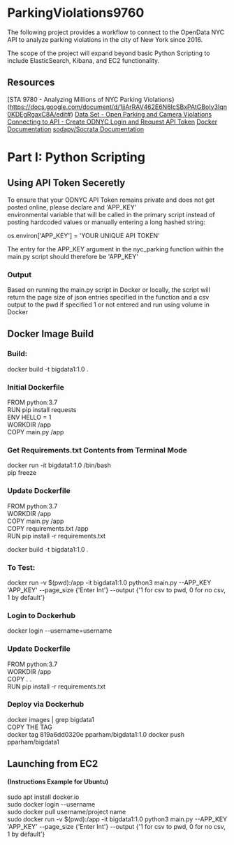 # ParkingViolations9760

The following project provides a workflow to connect to the OpenData NYC API to analyze parking violations in the city of
New York since 2016. 

The scope of the project will expand beyond basic Python Scripting to include ElasticSearch, Kibana, and EC2 functionality.

## Resources
[STA 9780 - Analyzing Millions of NYC Parking Violations}(https://docs.google.com/document/d/1jjArRAV462E6N6IcSBxPAtGBoIy3Iqn0KDEgRgaxC8A/edit#)
[Data Set - Open Parking and Camera Violations](https://dev.socrata.com/foundry/data.cityofnewyork.us/nc67-uf89)
[Connecting to API - Create ODNYC Login and Request API Token](https://data.cityofnewyork.us/login)
[Docker Documentation](https://docs.docker.com/)
[sodapy/Socrata Documentation](https://dev.socrata.com/)

# Part I: Python Scripting

## Using API Token Seceretly
To ensure that your ODNYC API Token remains private and does not get posted online, please declare and 'APP_KEY'  
environmental variable that will be called in the primary script instead of posting hardcoded values or manually entering a long hashed string:

os.environ['APP_KEY'] = 'YOUR UNIQUE API TOKEN'

The entry for the APP_KEY argument in the nyc_parking function within the main.py script should therefore be 'APP_KEY'

### Output 
Based on running the main.py script in Docker or locally, the script will return the page size of json entries specified in the function and a csv output to the pwd if specified 1 or not entered and run using volume in Docker

## Docker Image Build 
### Build:
docker build -t bigdata1:1.0 .

### Initial Dockerfile
FROM python:3.7  
RUN pip install requests  
ENV HELLO = 1  
WORKDIR /app  
COPY main.py /app  

### Get Requirements.txt Contents from Terminal Mode
docker run -it bigdata1:1.0 /bin/bash  
pip freeze

### Update Dockerfile
FROM python:3.7  
WORKDIR /app  
COPY main.py /app  
COPY requirements.txt /app  
RUN pip install -r requirements.txt  

docker build -t bigdata1:1.0 .

### To Test:
docker run -v $(pwd):/app -it bigdata1:1.0 python3 main.py --APP_KEY 'APP_KEY' --page_size {'Enter Int'} --output {'1 for csv to pwd, 0 for no csv, 1 by default'}

### Login to Dockerhub
docker login --username=username

### Update Dockerfile
FROM python:3.7  
WORKDIR /app  
COPY . .  
RUN pip install -r requirements.txt  

### Deploy via Dockerhub
docker images | grep bigdata1  
COPY THE TAG  
docker tag 819a6dd0320e pparham/bigdata1:1.0
docker push pparham/bigdata1

## Launching from EC2
#### (Instructions Example for Ubuntu)
sudo apt install docker.io  
sudo docker login --username  
sudo docker pull username/project name  
sudo docker run -v $(pwd):/app -it bigdata1:1.0 python3 main.py --APP_KEY 'APP_KEY' --page_size {'Enter Int'} --output {'1 for csv to pwd, 0 for no csv, 1 by default'}
